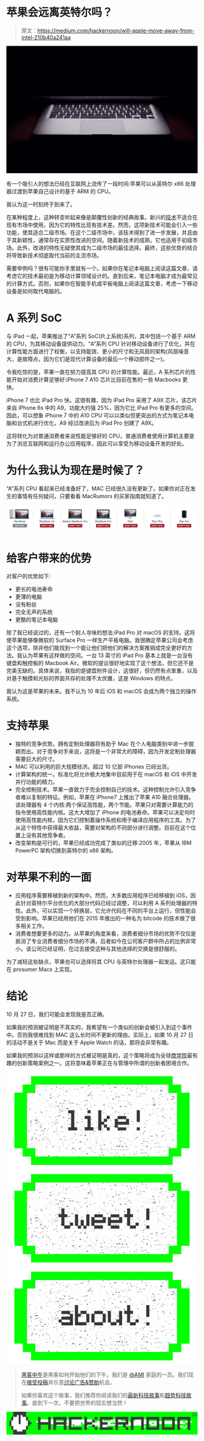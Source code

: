 # 苹果会远离英特尔吗？

> 原文：<https://medium.com/hackernoon/will-apple-move-away-from-intel-210b40a241aa>

![](img/58d63e48b050d86bb7e1633423794fa3.png)

有一个吸引人的想法已经在互联网上流传了一段时间:苹果可以从英特尔 x86 处理器过渡到苹果自己设计的基于 ARM 的 CPU。

我认为这一时刻终于到来了。

在某种程度上，这种转变听起来像是颠覆性创新的经典故事。新兴的[技术](https://hackernoon.com/tagged/technology)不适合在现有市场中使用，因为它的特性比现有技术差。然而，这项新技术可能会引入一些功能，使其适合二级市场。在这个二级市场中，该技术得到了进一步发展，并且由于其新颖性，通常存在实质性改进的空间。随着新技术的成熟，它也适用于初级市场。此外，改进的特性无疑使其成为二级市场的最佳选择。最终，这些优势的结合将导致新技术彻底取代当前的主流市场。

需要举例吗？很有可能你手里就有一个。如果你在笔记本电脑上阅读这篇文章，请考虑它的技术最初是为移动计算领域设计的。直到后来，笔记本电脑才成为最常见的计算方式。否则，如果你在智能手机或平板电脑上阅读这篇文章，考虑一下移动设备是如何取代电脑的。

# A 系列 SoC

与 iPad 一起，苹果推出了“A”系列 SoC(片上系统)系列，其中包括一个基于 ARM 的 CPU，为其移动设备提供动力。“A”系列 CPU 针对移动设备进行了优化，并在计算性能方面进行了权衡，以支持能效、更小的尺寸和无风扇的架构(风扇噪音大，是故障点，因为它们是现代计算设备的最后一个移动部件之一)。

令我吃惊的是，苹果一直在努力提高其 CPU 的计算性能。最近，A 系列芯片的性能开始对消费计算足够好:iPhone 7 A10 芯片比目前在售的一些 Macbooks 更快。

iPhone 7 也比 iPad Pro 快。这很有趣，因为 iPad Pro 采用了 A9X 芯片，该芯片来自 iPhone 6s 中的 A9，功能大约强 25%，因为它比 iPad Pro 有更多的空间。因此，可以想象 iPhone 7 中的 A10 CPU 可以以类似但更突出的方式为笔记本电脑和台式机进行优化，A9 经过改进后为 iPad Pro 创建了 A9X。

这将转化为对普通消费者来说性能足够好的 CPU，普通消费者使用计算机主要是为了浏览互联网和运行办公应用程序，因此可以享受为移动设备开发的好处。

# 为什么我认为现在是时候了？

“A”系列 CPU 看起来已经准备好了，MAC 已经很久没有更新了。如果你对正在发生的事情有任何疑问，只要看看 MacRumors 的买家指南就知道了。

![](img/efa11d524e3da88847dac4a2bd4e2faa.png)

# 给客户带来的优势

对客户的优势如下:

*   更长的电池寿命
*   更薄的电脑
*   没有粉丝
*   完全无声的系统
*   更酷的笔记本电脑

除了我已经说过的，还有一个耐人寻味的想法:iPad Pro 对 macOS 的支持。这将使苹果能够像微软的 Surface Pro 一样生产平板电脑。我很确定苹果公司会考虑这个选项，除非他们能找到一个能让他们把他们的解决方案推销成完全更好的方法。我认为苹果有这样做的空间。一台 13 英寸的 iPad Pro 基本上就是一台没有键盘和触控板的 Macbook Air。微软的提议很好地实现了这个想法，但它还不是完美无缺的。具体来说，我指的是键盘附件设计，这很好，但仍然有点笨重，以及对基于触摸和光标的界面共存的处理不太优雅，这是 Windows 的特点。

我认为这是苹果的未来。我不认为 10 年后 iOS 和 macOS 会成为两个独立的操作系统。

# **支持苹果**

*   独特的竞争优势。拥有定制处理器将有助于 Mac 在个人电脑类别中进一步脱颖而出。对于竞争对手来说，这将是一个非常大的障碍，因为开发定制处理器需要巨大的尺寸。
*   MAC 可以利用的巨大规模经济。超过 10 亿部 iPhones 已经出货。
*   计算架构的统一。标准化将允许极大地集中目前用于在 macOS 和 iOS 中开发并行功能的精力。
*   完全控制技术。苹果一直致力于完全控制自己的技术。这种控制允许引入竞争者难以复制的特征。例如，苹果在 iPhone7 上推出了苹果 A10 融合处理器。该处理器有 4 个内核:两个保证高性能，两个节能。苹果只对需要计算能力的指令使用高性能内核。这大大增加了 iPhone 的电池寿命。苹果可以决定何时使用高性能内核，因为它们控制着操作系统和用于编译应用程序的工具。为了从这个特性中获得最大收益，需要对架构的不同部分进行调整。目前在这个位置上没有其他竞争者。
*   改变架构是可行的，苹果已经成功完成了类似的迁移:2005 年，苹果从 IBM PowerPC 架构切换到英特尔的 x86 架构。

# **对苹果不利的一面**

*   应用程序需要移植到新的架构中。然而，大多数应用程序已经移植到 iOS，因此针对英特尔平台优化的大部分代码已经过调整，可以利用 A 系列处理器的特性。此外，可以实现一个转换层，它允许代码在不同的平台上运行，但性能会受到影响。苹果已经用他们在 2015 年推出的一种名为 bitcode 的技术做了很多相关工作。
*   消费者想要更多的动力。从苹果的角度来看，消费者细分市场的优势不仅仅是抵消了专业消费者细分市场的不满，后者如今在公司客户群中所占的比例非常小。该公司已经证明，在过去接受这种与其他选择的交换是很舒服的。

为了减轻这些缺点，苹果也可以选择将其 CPU 与英特尔处理器一起发运。这只能在 prosumer Macs 上实现。

# **结论**

10 月 27 日，我们可能会发现我是否正确。

如果我的预测被证明是不真实的，我希望有一个类似的创新会被引入到这个事件中。否则我很难找到 MAC 这么长时间不更新的理由。实际上，如果 10 月 27 日的活动不是关于 Mac 而是关于 Apple Watch 的话，那将会非常有趣。

如果我的预测以这样或那样的方式被证明是真的，这个策略将成为全球[商学院](https://hackernoon.com/tagged/business)最有趣的创新策略案例之一。这将意味着苹果正在与管理中所谓的创新者困境合作。

[![](img/50ef4044ecd4e250b5d50f368b775d38.png)](http://bit.ly/HackernoonFB)[![](img/979d9a46439d5aebbdcdca574e21dc81.png)](https://goo.gl/k7XYbx)[![](img/2930ba6bd2c12218fdbbf7e02c8746ff.png)](https://goo.gl/4ofytp)

> [黑客中午](http://bit.ly/Hackernoon)是黑客如何开始他们的下午。我们是 [@AMI](http://bit.ly/atAMIatAMI) 家庭的一员。我们现在[接受投稿](http://bit.ly/hackernoonsubmission)并乐意[讨论广告&赞助](mailto:partners@amipublications.com)机会。
> 
> 如果你喜欢这个故事，我们推荐你阅读我们的[最新科技故事](http://bit.ly/hackernoonlatestt)和[趋势科技故事](https://hackernoon.com/trending)。直到下一次，不要把世界的现实想当然！

[![](img/be0ca55ba73a573dce11effb2ee80d56.png)](https://goo.gl/Ahtev1)